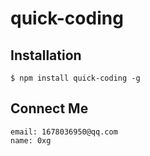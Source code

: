 # quick-coding

## Installation

    $ npm install quick-coding -g

## Connect Me

    email: 1678036950@qq.com
    name: 0xg

